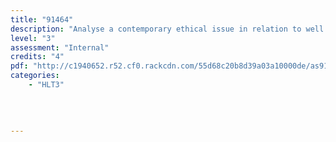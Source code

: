 ```yaml
---
title: "91464"
description: "Analyse a contemporary ethical issue in relation to well being"
level: "3"
assessment: "Internal"
credits: "4"
pdf: "http://c1940652.r52.cf0.rackcdn.com/55d68c20b8d39a03a10000de/as91464.pdf"
categories:
    - "HLT3"
    
    
    
    
---
```

